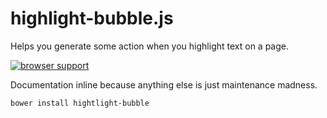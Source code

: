 # highlight-bubble.js

Helps you generate some action when you highlight text on a page.

[![browser support](http://ci.testling.com/devinrhode2/highlight-bubble-js.png)](http://ci.testling.com/devinrhode2/highlight-bubble-js)

Documentation inline because anything else is just maintenance madness.

```
bower install hightlight-bubble
```